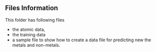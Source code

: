 ## Files Information

This folder has following files
- the atomic data, 
- the training data  
- a sample file to show how to create a data file for predicting new the metals and non-metals.
